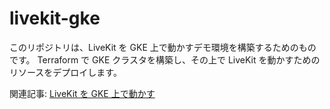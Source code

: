 # livekit-gke

このリポジトリは、LiveKit を GKE 上で動かすデモ環境を構築するためのものです。
Terraform で GKE クラスタを構築し、その上で LiveKit を動かすためのリソースをデプロイします。

関連記事: [LiveKit を GKE 上で動かす](https://cloudandbuild.jp/blog/article-20240921)
